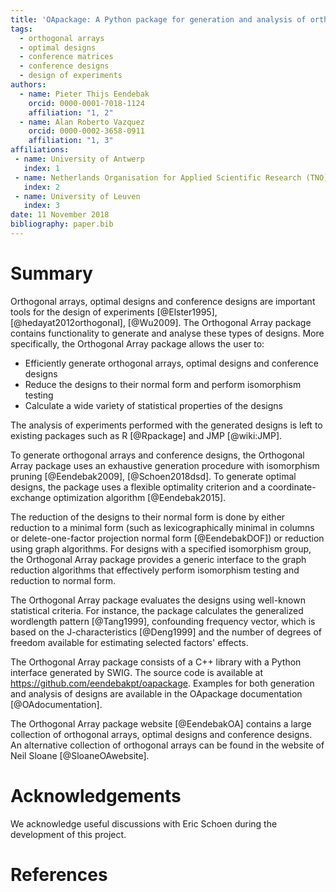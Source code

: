 ```yaml
---
title: 'OApackage: A Python package for generation and analysis of orthogonal arrays and conference designs'
tags:
  - orthogonal arrays
  - optimal designs
  - conference matrices
  - conference designs
  - design of experiments
authors:
  - name: Pieter Thijs Eendebak
    orcid: 0000-0001-7018-1124
    affiliation: "1, 2"
  - name: Alan Roberto Vazquez
    orcid: 0000-0002-3658-0911
    affiliation: "1, 3"
affiliations:
 - name: University of Antwerp
   index: 1
 - name: Netherlands Organisation for Applied Scientific Research (TNO)
   index: 2
 - name: University of Leuven
   index: 3
date: 11 November 2018
bibliography: paper.bib
---
```


# Summary

Orthogonal arrays, optimal designs and conference designs are important tools for the design of
experiments [@Elster1995], [@hedayat2012orthogonal], [@Wu2009]. The Orthogonal Array package contains functionality 
to generate and analyse these types of designs. More specifically, the Orthogonal Array package allows 
the user to:

* Efficiently generate orthogonal arrays, optimal designs and conference designs
* Reduce the designs to their normal form and perform isomorphism testing 
* Calculate a wide variety of statistical properties of the designs

The analysis of experiments performed with the generated designs is left to 
existing packages such as R [@Rpackage] and JMP [@wiki:JMP].

To generate orthogonal arrays and conference designs, the Orthogonal Array package uses an exhaustive 
generation procedure with isomorphism pruning [@Eendebak2009], [@Schoen2018dsd]. To generate 
optimal designs, the package uses a flexible optimality criterion and a coordinate-exchange 
optimization algorithm [@Eendebak2015].

The reduction of the designs to their normal form is done by either reduction to a minimal form 
(such as lexicographically minimal in columns or delete-one-factor projection normal form [@EendebakDOF])
or reduction using graph algorithms. For designs with a specified isomorphism group, the Orthogonal 
Array package provides a generic interface to the graph reduction algorithms that effectively perform isomorphism 
testing and reduction to normal form.

The Orthogonal Array package evaluates the designs using well-known statistical criteria. For instance,
the package calculates the generalized wordlength pattern [@Tang1999], confounding frequency vector, which is based
on the J-characteristics [@Deng1999] 
and the number of degrees of freedom available for estimating selected factors' effects.

The Orthogonal Array package consists of a C++ library with a Python interface generated
by SWIG. The source code is available at https://github.com/eendebakpt/oapackage. Examples for both 
generation and analysis of designs are available in the OApackage documentation [@OAdocumentation].

The Orthogonal Array package website [@EendebakOA] contains a large collection of orthogonal arrays, 
optimal designs and conference designs. An alternative collection of orthogonal arrays can be found in 
the website of Neil Sloane [@SloaneOAwebsite]. 

# Acknowledgements

We acknowledge useful discussions with Eric Schoen during the development of this project.

# References
